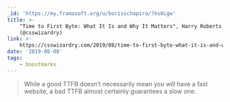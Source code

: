 ```yaml
---
_id: 'https://my.framasoft.org/u/borisschapira/?ks6Lgw'
title: >-
    "Time to First Byte: What It Is and Why It Matters", Harry Roberts
    (@csswizardry)
link: >-
    https://csswizardry.com/2019/08/time-to-first-byte-what-it-is-and-why-it-matters/
date: '2019-08-08'
tags:
    - boostmarks
---
```


<div class="markdown"><blockquote>
<p>While a good TTFB doesn’t necessarily mean you will have a fast website, a bad TTFB almost certainly guarantees a slow one.
</p>
</blockquote></div>
